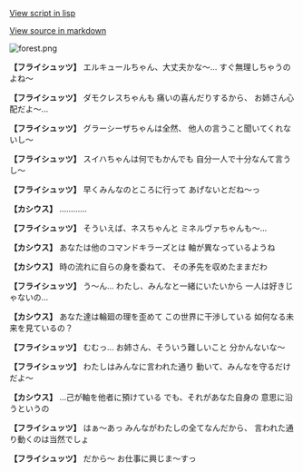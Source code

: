[View script in lisp](../scripts/110140351.txt)

[View source in markdown](110140351.md)

![forest.png](../images/backgrounds/forest.png)

**【フライシュッツ】**
エルキュールちゃん、大丈夫かな～…
すぐ無理しちゃうのよね～

**【フライシュッツ】**
ダモクレスちゃんも
痛いの喜んだりするから、
お姉さん心配だよ～…

**【フライシュッツ】**
グラーシーザちゃんは全然、
他人の言うこと聞いてくれないし～

**【フライシュッツ】**
スイハちゃんは何でもかんでも
自分一人で十分なんて言うし～

**【フライシュッツ】**
早くみんなのところに行って
あげないとだね～っ

**【カシウス】**
…………

**【フライシュッツ】**
そういえば、ネスちゃんと
ミネルヴァちゃんも～…

**【カシウス】**
あなたは他のコマンドキラーズとは
軸が異なっているようね

**【カシウス】**
時の流れに自らの身を委ねて、
その矛先を収めたままだわ

**【フライシュッツ】**
う～ん…
わたし、みんなと一緒にいたいから
一人は好きじゃないの…

**【カシウス】**
あなた達は輪廻の理を歪めて
この世界に干渉している
如何なる未来を見ているの？

**【フライシュッツ】**
むむっ…
お姉さん、そういう難しいこと
分かんないな～

**【フライシュッツ】**
わたしはみんなに言われた通り
動いて、みんなを守るだけだよ～

**【カシウス】**
…己が軸を他者に預けている
でも、それがあなた自身の
意思に沿うというの

**【フライシュッツ】**
はぁ～あっ
みんながわたしの全てなんだから、
言われた通り動くのは当然でしょ

**【フライシュッツ】**
だから～
お仕事に興じま～すっ